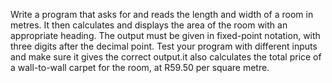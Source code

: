 Write a program that asks for and reads the length and width of a room in metres. It then calculates and
displays the area of the room with an appropriate heading. The output must be given in fixed-point notation,
with three digits after the decimal point. Test your program with different inputs and make sure it gives the
correct output.it also calculates the total price of a wall-to-wall carpet
for the room, at R59.50 per square metre.
